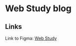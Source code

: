 # Web Study blog

## Links

Link to Figma: [Web Study](https://www.figma.com/file/i3nSl4WBmeApdHdmKtWXuN/Web-Study?node-id=3%3A21&t=1fENH1hxyBre68Xj-1)
